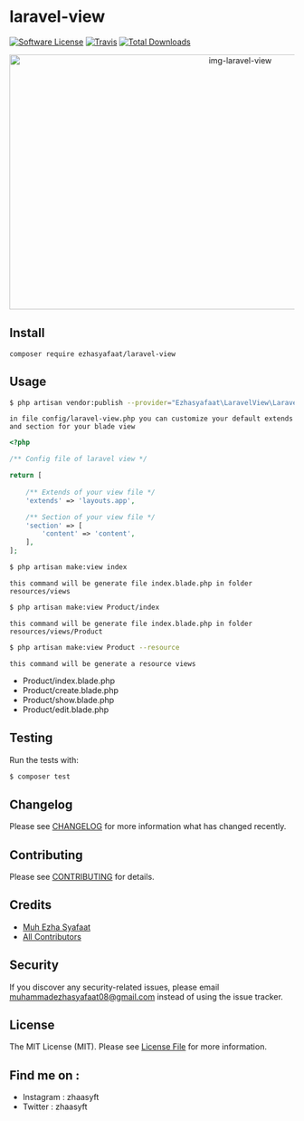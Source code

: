 # laravel-view

[![Software License](https://img.shields.io/badge/license-MIT-brightgreen.svg?style=flat-square)](LICENSE.md)
[![Travis](https://img.shields.io/travis/ezhasyafaat/laravel-view.svg?style=flat-square)]()
[![Total Downloads](https://img.shields.io/packagist/dt/ezhasyafaat/laravel-view.svg?style=flat-square)](https://packagist.org/packages/ezhasyafaat/laravel-view)

<p align="center">
    <img src="laravel-view.png" height="450" width="800" alt="img-laravel-view">
</p>

## Install
`composer require ezhasyafaat/laravel-view`

## Usage
```bash
$ php artisan vendor:publish --provider="Ezhasyafaat\LaravelView\LaravelViewServiceProvider"
```

`in file config/laravel-view.php you can customize your default extends and section for your blade view`

```php
<?php

/** Config file of laravel view */

return [
    
    /** Extends of your view file */
    'extends' => 'layouts.app',

    /** Section of your view file */
    'section' => [
        'content' => 'content',
    ],
];
```

```bash
$ php artisan make:view index
```

`this command will be generate file index.blade.php in folder resources/views`

```bash
$ php artisan make:view Product/index
```

`this command will be generate file index.blade.php in folder resources/views/Product`

```bash
$ php artisan make:view Product --resource
```


`this command will be generate a resource views`
- Product/index.blade.php
- Product/create.blade.php
- Product/show.blade.php
- Product/edit.blade.php


## Testing
Run the tests with:

``` bash
$ composer test
```

## Changelog
Please see [CHANGELOG](CHANGELOG.md) for more information what has changed recently.

## Contributing
Please see [CONTRIBUTING](CONTRIBUTING.md) for details.

## Credits

- [Muh Ezha Syafaat](https://github.com/ezhasyafaat)
- [All Contributors](https://github.com/ezhasyafaat/laravel-view/contributors)

## Security
If you discover any security-related issues, please email muhammadezhasyafaat08@gmail.com instead of using the issue tracker.

## License
The MIT License (MIT). Please see [License File](/LICENSE.md) for more information.

## Find me on :
- Instagram : zhaasyft
- Twitter   : zhaasyft
